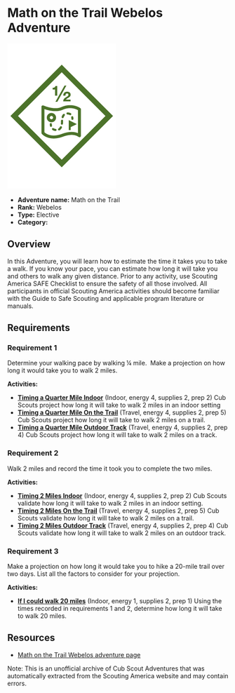 # Math on the Trail Webelos Adventure

![Math on the Trail Webelos adventure belt loop](images/math-on-the-trail.jpg)

- **Adventure name:** Math on the Trail
- **Rank:** Webelos
- **Type:** Elective
- **Category:** 

## Overview

In this Adventure, you will learn how to estimate the time it takes you to take a walk. If you know your pace, you can estimate how long it will take you and others to walk any given distance. Prior to any activity, use Scouting America SAFE Checklist to ensure the safety of all those involved. All participants in official Scouting America activities should become familiar with the Guide to Safe Scouting and applicable program literature or manuals.

## Requirements

### Requirement 1

Determine your walking pace by walking ¼ mile.  Make a projection on how long it would take you to walk 2 miles.

**Activities:**

- **[Timing a Quarter Mile Indoor](https://www.scouting.org/cub-scout-activities/timing-a-quarter-mile-indoor/)** (Indoor, energy 4, supplies 2, prep 2)
  Cub Scouts project how long it will take to walk 2 miles in an indoor setting
- **[Timing a Quarter Mile On the Trail](https://www.scouting.org/cub-scout-activities/timing-a-quarter-mile-on-the-trail/)** (Travel, energy 4, supplies 2, prep 5)
  Cub Scouts project how long it will take to walk 2 miles on a trail.
- **[Timing a Quarter Mile Outdoor Track](https://www.scouting.org/cub-scout-activities/timing-a-quarter-mile-outdoor-track/)** (Travel, energy 4, supplies 2, prep 4)
  Cub Scouts project how long it will take to walk 2 miles on a track.

### Requirement 2

Walk 2 miles and record the time it took you to complete the two miles.

**Activities:**

- **[Timing 2 Miles Indoor](https://www.scouting.org/cub-scout-activities/timing-2-miles-indoor/)** (Indoor, energy 4, supplies 2, prep 2)
  Cub Scouts validate how long it will take to walk 2 miles in an indoor setting.
- **[Timing 2 Miles On the Trail](https://www.scouting.org/cub-scout-activities/timing-2-miles-on-the-trail/)** (Travel, energy 4, supplies 2, prep 5)
  Cub Scouts validate how long it will take to walk 2 miles on a trail.
- **[Timing 2 Miles Outdoor Track](https://www.scouting.org/cub-scout-activities/timing-2-miles-outdoor-track/)** (Travel, energy 4, supplies 2, prep 4)
  Cub Scouts validate how long it will take to walk 2 miles on an outdoor track.

### Requirement 3

Make a projection on how long it would take you to hike a 20-mile trail over two days. List all the factors to consider for your projection.

**Activities:**

- **[If I could walk 20 miles](https://www.scouting.org/cub-scout-activities/if-i-could-walk-20-miles/)** (Indoor, energy 1, supplies 2, prep 1)
  Using the times recorded in requirements 1 and 2, determine how long it will take to walk 20 miles.


## Resources

- [Math on the Trail Webelos adventure page](https://www.scouting.org/cub-scout-adventures/math-on-the-trail/)

Note: This is an unofficial archive of Cub Scout Adventures that was automatically extracted from the Scouting America website and may contain errors.